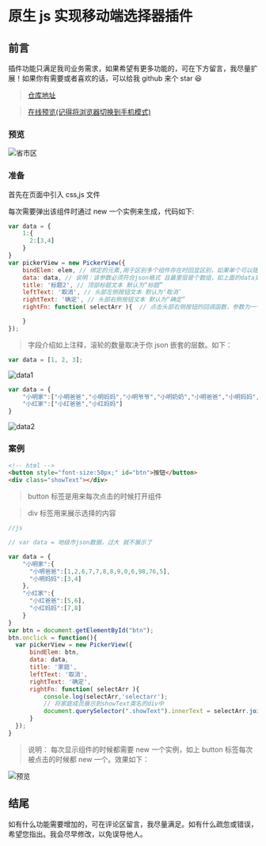 # 原生 js 实现移动端选择器插件

## 前言

插件功能只满足我司业务需求，如果希望有更多功能的，可在下方留言，我尽量扩展！如果你有需要或者喜欢的话，可以给我 github 来个 star 😆

> [仓库地址](https://github.com/zhouatie/plugin/tree/master/pickerView)

> [在线预览(记得将浏览器切换到手机模式)](https://zhouatie.github.io/plugin/pickerView/pickerView.html)

### 预览

![省市区](https://github.com/zhouatie/plugin/raw/master/pickerView/data/pickerView2.gif)

### 准备

首先在页面中引入 css,js 文件

每次需要弹出该组件时通过 new 一个实例来生成，代码如下:

```javaScript
var data = {
    1:{
      2:[3,4]
    }
}
var pickerView = new PickerView({
    bindElem: elem, // 绑定的元素,用于区别多个组件存在时回显区别，如果单个可以随意填某个元素
    data: data, // 说明：该参数必须符合json格式 且最里层是个数组，如上面的data变量所展示的[3,4]。
    title: '标题2', // 顶部标题文本 默认为“标题”
    leftText: '取消', // 头部左侧按钮文本 默认为‘取消’
    rightText: '确定', // 头部右侧按钮文本 默认为“确定”
    rightFn: function( selectArr ){  // 点击头部右侧按钮的回调函数，参数为一个数组，数组对应滚轮中每项对应的值

    }
});
```

> 字段介绍如上注释，滚轮的数量取决于你 json 嵌套的层数。如下：

```javascript
var data = [1, 2, 3];
```

![data1](https://github.com/zhouatie/plugin/raw/master/pickerView/data/img1.png)

```javaScript
var data = {
    "小明家":["小明爸爸","小明妈妈","小明爷爷","小明奶奶","小明爸爸","小明妈妈","小明爷爷","小明奶奶"],
    "小红家":["小红爸爸","小红妈妈"]
}
```

![data2](https://github.com/zhouatie/plugin/raw/master/pickerView/data/img2.png)

### 案例

```html
<!-- html -->
<button style="font-size:50px;" id="btn">按钮</button>
<div class="showText"></div>
```

> button 标签是用来每次点击的时候打开组件

> div 标签用来展示选择的内容

```javaScript
//js

// var data = 地级市json数据，过大 就不展示了

var data = {
    "小明家":{
      "小明爸爸":[1,2,6,7,7,8,8,9,0,6,98,76,5],
      "小明妈妈":[3,4]
    },
    "小红家":{
      "小红爸爸":[5,6],
      "小红妈妈":[7,8]
    }
}
var btn = document.getElementById("btn");
btn.onclick = function(){
  var pickerView = new PickerView({
      bindElem: btn,
      data: data,
      title: '家庭',
      leftText: '取消',
      rightText: '确定',
      rightFn: function( selectArr ){
          console.log(selectArr,'selectarr');
          // 将家庭成员展示到showText类名的div中
          document.querySelector(".showText").innerText = selectArr.join("-");
      }
  });
}
```

> 说明： 每次显示组件的时候都需要 new 一个实例，如上 button 标签每次被点击的时候都 new 一个。效果如下：

![预览](https://github.com/zhouatie/plugin/raw/master/pickerView/data/img4.png)

## 结尾

如有什么功能需要增加的，可在评论区留言，我尽量满足。如有什么疏忽或错误，希望您指出。我会尽早修改，以免误导他人。
